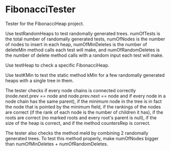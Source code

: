 # FibonacciTester
Tester for the FibonacciHeap project.

Use testRandomHeaps to test randomally generated trees. numOfTests is the total number of randomally generated tests, numOfNodes is the number of nodes to insert in each heap, numOfMinDeletes is the number of deleteMin method calls each test will make, and numOfRandomDeletes is the number of delete method calls with a random input each test will make.

Use testHeap to check a specific FibonacciHeap.

Use testKMin to test the static method kMin for a few randomally generated heaps with a single tree in them.

The tester checks if every node chains is connected correctly (node.next.prev == node and node.prev.next == node and if every node in a node chain has the same parent), if the minimum node in the tree is in fact the node that is pointed by the minimum field, if the rankings of the nodes are correct (if the rank of each node is the number of children it has), if the roots are correct (no marked roots and every root's parent is null), if the size of the heap is correct, and if the method countersRep is correct.

The tester also checks the method meld by combining 2 randomally generated trees. To test this method properly, make numOfNodes bigger than numOfMinDeletes + numOfRandomDeletes.
